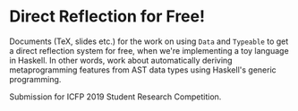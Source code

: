# Direct Reflection for Free!

Documents (TeX, slides etc.) for the work on using `Data` and `Typeable` to get a direct reflection system for free, when we're implementing a toy language in Haskell. In other words, work about automatically deriving metaprogramming features from AST data types using Haskell's generic programming.

Submission for ICFP 2019 Student Research Competition.
